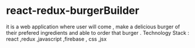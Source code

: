 # react-redux-burgerBuilder
it is a web application where user will come  , make a delicious burger of their prefered ingredients and able to order that
burger .
Technology Stack : react ,redux ,javascript ,firebase , css ,jsx
